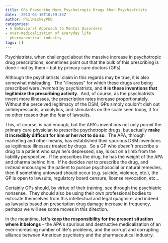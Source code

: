 ```yaml
---
title: GPs Prescribe More Psychotropic Drugs than Psychiatrists
date: '2013-04-16T10:59:33Z'
author: PhilHickeyPhD
categories:
- A Behavioral Approach to Mental Disorders
- over-medicalization of everyday life
- pharmaceutical industry
tags: []
---
```


Psychiatrists, when challenged about the massive increase in psychotropic drug prescriptions, sometimes point out that the bulk of this prescribing is done – not by them – but by primary care doctors (GPs).

Although the psychiatrists' claim in this regards may be true, it is also somewhat misleading.  The "illnesses" for which these drugs are being prescribed were <i>invented</i> by psychiatrists, and <strong>it is these inventions that legitimize the prescribing activity</strong>.  And, of course, as the psychiatrists invent more illnesses, the prescription rates increase proportionately.  Without the perceived legitimacy of the DSM, GPs simply couldn't dish out antidepressants, anxiolytics, and stimulants on the scale seen today, if for no other reason than the fear of lawsuits.

This, of course, is bad enough, but the APA's inventions not only <i>permit</i> the primary care physician to prescribe psychotropic drugs, but actually <strong>make it incredibly difficult for him or her <i>not</i> to do so</strong>.  The APA, through marketing and other means, has established their spurious DSM inventions as legitimate illnesses treated by drugs.  So a GP who <i>doesn't</i> prescribe a drug to a patient who says he's depressed, say, is out on a limb from the liability perspective.  If he prescribes the drug, he has the weight of the APA and pharma behind him.  If he decides <i>not</i> to prescribe the drug, and instead encourages the patient to pursue psychosocial or natural remedies, then if something untoward should occur (e.g. suicide, violence, etc.), the GP is open to lawsuits, regulatory board censure, license revocation, etc…

Certainly GPs should, by virtue of their training, see through the psychiatric nonsense.  They should also be using their own professional bodies to extricate themselves from this intellectual and legal quagmire, and indeed as lawsuits based on prescription drug damage increase in frequency, perhaps we will see some moves in this direction.

In the meantime, <strong>let's keep the responsibility for the present situation where it belongs</strong> - the APA's spurious and destructive medicalization of an ever-increasing number of life's problems, and the corrupt and corrupting alliance between American psychiatry and the pharmaceutical industry.